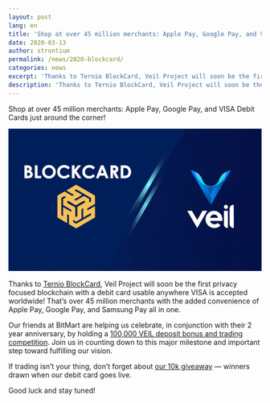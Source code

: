 ```yaml
---
layout: post
lang: en
title: 'Shop at over 45 million merchants: Apple Pay, Google Pay, and VISA Debit Cards just around the corner!'
date: 2020-03-13
author: strontium
permalink: /news/2020-blockcard/
categories: news
excerpt: 'Thanks to Ternio BlockCard, Veil Project will soon be the first privacy focused blockchain with a debit card usable anywhere VISA is accepted worldwide!'
description: 'Thanks to Ternio BlockCard, Veil Project will soon be the first privacy focused blockchain with a debit card usable anywhere VISA is accepted worldwide!'
---
```


Shop at over 45 million merchants: Apple Pay, Google Pay, and VISA Debit Cards just around the corner!

![](/uploads/blog/2020-03-13-blockcard.png)

Thanks to [Ternio BlockCard]( https://getblockcard.com/), Veil Project will soon be the first privacy focused blockchain with a debit card usable anywhere VISA is accepted worldwide! That’s over 45 million merchants with the added convenience of Apple Pay, Google Pay, and Samsung Pay all in one. 

Our friends at BitMart are helping us celebrate, in conjunction with their 2 year anniversary, by holding a [100,000 VEIL deposit bonus and trading competition](https://bitmart.zendesk.com/hc/en-us/articles/360044826353-Veil-Deposit-Bonus-and-Trading-Competition-100-000-VEIL-in-Prizes-). Join us in counting down to this major milestone and important step toward fulfilling our vision. 

If trading isn’t your thing, don’t forget about [our 10k giveaway](https://twitter.com/ProjectVeil/status/1233074317212012545) — winners drawn when our debit card goes live.

Good luck and stay tuned!
